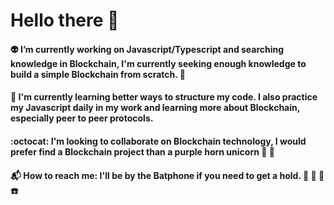 # Hello there :milky_way:

#### :alien: I’m currently working on Javascript/Typescript and searching knowledge in Blockchain, I'm currently seeking enough knowledge to build a simple Blockchain from scratch. 🤔
#### 🧠 I'm currently learning better ways to structure my code. I also practice my Javascript daily in my work and learning more about Blockchain, especially peer to peer protocols.
#### :octocat: I'm looking to collaborate on Blockchain technology, I would prefer find a Blockchain project than a purple horn unicorn :unicorn: :thinking:
#### :mailbox_with_mail: How to reach me: I'll be by the Batphone if you need to get a hold. :movie_camera: :vhs: 🦇☎️

<!--
**DiegoPrestesGit/DiegoPrestesGit** is a ✨ _special_ ✨ repository because its `README.md` (this file) appears on your GitHub profile.

Here are some ideas to get you started:

- 🔭 I’m currently working on .
- 🌱 I’m currently learning ...
- 👯 I’m looking to collaborate on ...
- 🤔 I’m looking for help with ...
- 📫 How to reach me: ...
-->
